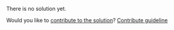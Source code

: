 
There is no solution yet.

Would you like to [contribute to the solution](https://github.com/BFEdev/BFE.dev-solutions/blob/main/typescript/slice_en.md)? [Contribute guideline](https://github.com/BFEdev/BFE.dev-solutions#how-to-contribute)
